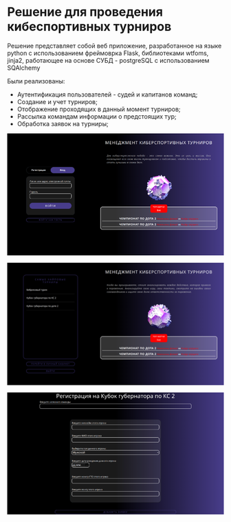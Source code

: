 # Решение для проведения кибеспортивных турниров
Решение представляет собой веб приложение, разработанное на языке python с использованием фреймоврка Flask, библиотеками wtfoms, jinja2, работающее на основе СУБД - postgreSQL с использованием SQAlchemy

Были реализованы:
  - Аутентификация пользователей - судей и капитанов команд;
  - Создание и учет турниров;
  - Отображение проходящих в данный момент турниров;
  - Рассылка командам информации о предстоящих тур;
  - Обработка заявок на турниры;

![Alt text](images/image1.png)

![Alt text](images/image2.png)

![Alt text](images/image3.png)
